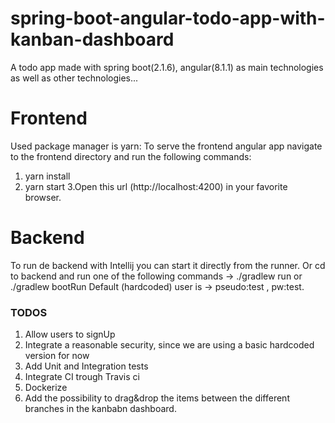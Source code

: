 # spring-boot-angular-todo-app-with-kanban-dashboard
A todo app made with spring boot(2.1.6), angular(8.1.1) as main technologies as well as other technologies...

# Frontend 

Used package manager is yarn:
To serve the frontend angular app navigate to the frontend directory and run the following commands:
1. yarn install
2. yarn start
3.Open this url (http://localhost:4200) in your favorite browser.  

# Backend

To run de backend with Intellij you can start it directly from the runner.
Or cd to backend and run one of the following commands -> ./gradlew run or ./gradlew bootRun 
Default (hardcoded) user is -> pseudo:test , pw:test.

### TODOS 
1. Allow users to signUp
2. Integrate a reasonable security, since we are using a basic hardcoded version for now
3. Add Unit and Integration tests
4. Integrate CI trough Travis ci
5. Dockerize
6. Add the possibility to drag&drop the items between the different branches in the kanbabn dashboard.
